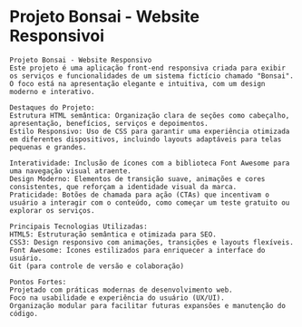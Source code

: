 # Projeto Bonsai - Website Responsivoi
    Projeto Bonsai - Website Responsivo
    Este projeto é uma aplicação front-end responsiva criada para exibir os serviços e funcionalidades de um sistema fictício chamado "Bonsai". O foco está na apresentação elegante e intuitiva, com um design moderno e interativo.

    Destaques do Projeto:
    Estrutura HTML semântica: Organização clara de seções como cabeçalho, apresentação, benefícios, serviços e depoimentos.
    Estilo Responsivo: Uso de CSS para garantir uma experiência otimizada em diferentes dispositivos, incluindo layouts adaptáveis para telas pequenas e grandes.
    
    Interatividade: Inclusão de ícones com a biblioteca Font Awesome para uma navegação visual atraente.
    Design Moderno: Elementos de transição suave, animações e cores consistentes, que reforçam a identidade visual da marca.
    Praticidade: Botões de chamada para ação (CTAs) que incentivam o usuário a interagir com o conteúdo, como começar um teste gratuito ou explorar os serviços.

    Principais Tecnologias Utilizadas:
    HTML5: Estruturação semântica e otimizada para SEO.
    CSS3: Design responsivo com animações, transições e layouts flexíveis.
    Font Awesome: Ícones estilizados para enriquecer a interface do usuário.
    Git (para controle de versão e colaboração)

    Pontos Fortes:
    Projetado com práticas modernas de desenvolvimento web.
    Foco na usabilidade e experiência do usuário (UX/UI).
    Organização modular para facilitar futuras expansões e manutenção do código.
